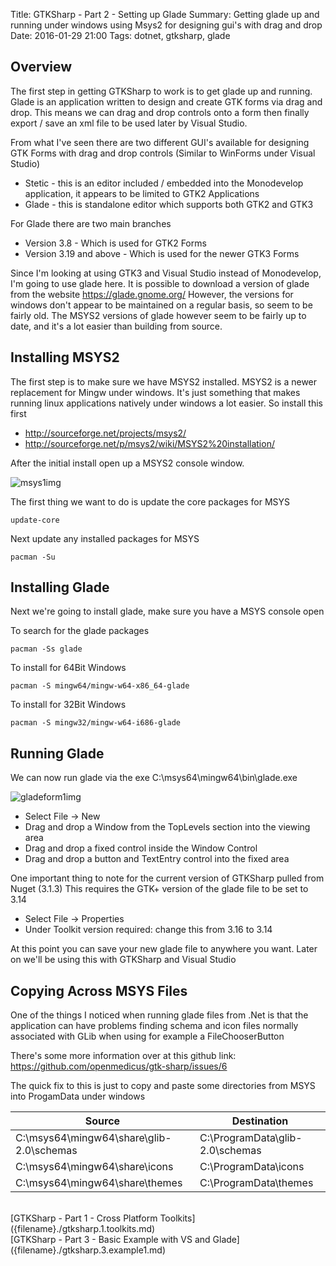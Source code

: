 Title: GTKSharp - Part 2 - Setting up Glade
Summary: Getting glade up and running under windows using Msys2 for designing gui's with drag and drop
Date: 2016-01-29 21:00
Tags: dotnet, gtksharp, glade

## Overview

The first step in getting GTKSharp to work is to get glade up and running.
Glade is an application written to design and create GTK forms via drag and drop.
This means we can drag and drop controls onto a form then finally export / save an xml file to be used later by Visual Studio.

From what I've seen there are two different GUI's available for designing GTK Forms with drag and drop controls
(Similar to WinForms under Visual Studio)

  * Stetic - this is an editor included / embedded into the Monodevelop application, it appears to be limited to GTK2 Applications
  * Glade - this is standalone editor which supports both GTK2 and GTK3

For Glade there are two main branches

  * Version 3.8 - Which is used for GTK2 Forms
  * Version 3.19 and above - Which is used for the newer GTK3 Forms

Since I'm looking at using GTK3 and Visual Studio instead of Monodevelop, I'm going to use glade here.
It is possible to download a version of glade from the website <https://glade.gnome.org/>
However, the versions for windows don't appear to be maintained on a regular basis, so seem to be fairly old.
The MSYS2 versions of glade however seem to be fairly up to date, and it's a lot easier than building from source.

## Installing MSYS2

The first step is to make sure we have MSYS2 installed. MSYS2 is a newer replacement for Mingw under windows.
It's just something that makes running linux applications natively under windows a lot easier.
So install this first

  * <http://sourceforge.net/projects/msys2/>
  * <http://sourceforge.net/p/msys2/wiki/MSYS2%20installation/>

After the initial install open up a MSYS2 console window.

![msys1img]({filename}/static/dotnet/gtksharp.2.glade/Msys1.png)

The first thing we want to do is update the core packages for MSYS

```
update-core
```

Next update any installed packages for MSYS
```
pacman -Su
```

## Installing Glade

Next we're going to install glade, make sure you have a MSYS console open 

To search for the glade packages
```
pacman -Ss glade
```

To install for 64Bit Windows
```
pacman -S mingw64/mingw-w64-x86_64-glade
```

To install for 32Bit Windows
```
pacman -S mingw32/mingw-w64-i686-glade
```

## Running Glade

We can now run glade via the exe C:\msys64\mingw64\bin\glade.exe

![gladeform1img]({filename}/static/dotnet/gtksharp.2.glade/GladeForm1.png)

  * Select File -> New
  * Drag and drop a Window from the TopLevels section into the viewing area
  * Drag and drop a fixed control inside the Window Control
  * Drag and drop a button and TextEntry control into the fixed area

One important thing to note for the current version of GTKSharp pulled from Nuget (3.1.3)
This requires the GTK+ version of the glade file to be set to 3.14

  * Select File -> Properties
  * Under Toolkit version required: change this from 3.16 to 3.14

At this point you can save your new glade file to anywhere you want.
Later on we'll be using this with GTKSharp and Visual Studio

## Copying Across MSYS Files

One of the things I noticed when running glade files from .Net is that the application can have problems finding schema and icon files
normally associated with GLib when using for example a FileChooserButton

There's some more information over at this github link: <https://github.com/openmedicus/gtk-sharp/issues/6>

The quick fix to this is just to copy and paste some directories from MSYS into ProgamData under windows

| Source | Destination |
| ------ | ----------- |
| C:\msys64\mingw64\share\glib-2.0\schemas | C:\ProgramData\glib-2.0\schemas |
| C:\msys64\mingw64\share\icons | C:\ProgramData\icons |
| C:\msys64\mingw64\share\themes | C:\ProgramData\themes |

<br>
[GTKSharp - Part 1 - Cross Platform Toolkits]({filename}./gtksharp.1.toolkits.md) <br>
[GTKSharp - Part 3 - Basic Example with VS and Glade]({filename}./gtksharp.3.example1.md)
